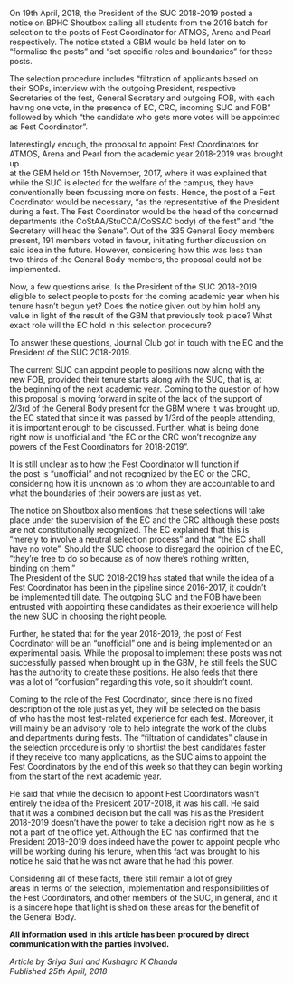 <p><!-- wp:paragraph --></p>
<p>On 19th April, 2018, the President of the SUC 2018-2019 posted a<br />
notice on BPHC Shoutbox calling all students from the 2016 batch for<br />
selection to the posts of Fest Coordinator for ATMOS, Arena and Pearl<br />
respectively. The notice stated a GBM would be held later on to<br />
“formalise the posts” and “set specific roles and boundaries” for these<br />
posts.</p>
<p><!-- /wp:paragraph --></p>
<p><!-- wp:paragraph --></p>
<p>The selection procedure includes “filtration of applicants based on<br />
their SOPs, interview with the outgoing President, respective<br />
Secretaries of the fest, General Secretary and outgoing FOB, with each<br />
having one vote, in the presence of EC, CRC, incoming SUC and FOB”<br />
followed by which “the candidate who gets more votes will be appointed<br />
as Fest Coordinator”.</p>
<p><!-- /wp:paragraph --></p>
<p><!-- wp:paragraph --></p>
<p>Interestingly enough, the proposal to appoint Fest Coordinators for<br />
ATMOS, Arena and Pearl from the academic year 2018-2019 was brought up<br />
at the GBM held on 15th November, 2017, where it was explained that<br />
while the SUC is elected for the welfare of the campus, they have<br />
conventionally been focussing more on fests. Hence, the post of a Fest<br />
Coordinator would be necessary, “as the representative of the President<br />
during a fest. The Fest Coordinator would be the head of the concerned<br />
departments (the CoStAA/StuCCA/CoSSAC body) of the fest” and “the<br />
Secretary will head the Senate”. Out of the 335 General Body members<br />
present, 191 members voted in favour, initiating further discussion on<br />
said idea in the future. However, considering how this was less than<br />
two-thirds of the General Body members, the proposal could not be<br />
implemented.</p>
<p><!-- /wp:paragraph --></p>
<p><!-- wp:paragraph --></p>
<p>Now, a few questions arise. Is the President of the SUC 2018-2019<br />
eligible to select people to posts for the coming academic year when his<br />
 tenure hasn’t begun yet? Does the notice given out by him hold any<br />
value in light of the result of the GBM that previously took place? What<br />
 exact role will the EC hold in this selection procedure?</p>
<p><!-- /wp:paragraph --></p>
<p><!-- wp:paragraph --></p>
<p>To answer these questions, Journal Club got in touch with the EC and the President of the SUC 2018-2019.</p>
<p><!-- /wp:paragraph --></p>
<p><!-- wp:paragraph --></p>
<p>The current SUC can appoint people to positions now along with the<br />
new FOB, provided their tenure starts along with the SUC, that is, at<br />
the beginning of the next academic year. Coming to the question of how<br />
this proposal is moving forward in spite of the lack of the support of<br />
2/3rd of the General Body present for the GBM where it was brought up,<br />
the EC stated that since it was passed by 1/3rd of the people attending,<br />
 it is important enough to be discussed. Further, what is being done<br />
right now is unofficial and “the EC or the CRC won’t recognize any<br />
powers of the Fest Coordinators for 2018-2019”.</p>
<p><!-- /wp:paragraph --></p>
<p><!-- wp:paragraph --></p>
<p>It is still unclear as to how the Fest Coordinator will function if<br />
the post is “unofficial” and not recognized by the EC or the CRC,<br />
considering how it is unknown as to whom they are accountable to and<br />
what the boundaries of their powers are just as yet.</p>
<p><!-- /wp:paragraph --></p>
<p><!-- wp:paragraph --></p>
<p>The notice on Shoutbox also mentions that these selections will take<br />
place under the supervision of the EC and the CRC although these posts<br />
are not constitutionally recognized. The EC explained that this is<br />
“merely to involve a neutral selection process” and that “the EC shall<br />
have no vote”. Should the SUC choose to disregard the opinion of the EC,<br />
 “they’re free to do so because as of now there’s nothing written,<br />
binding on them.”<br />
The President of the SUC 2018-2019 has stated that while the idea of a<br />
Fest Coordinator has been in the pipeline since 2016-2017, it couldn’t<br />
be implemented till date. The outgoing SUC and the FOB have been<br />
entrusted with appointing these candidates as their experience will help<br />
 the new SUC in choosing the right people.</p>
<p><!-- /wp:paragraph --></p>
<p><!-- wp:paragraph --></p>
<p>Further, he stated that for the year 2018-2019, the post of Fest<br />
Coordinator will be an “unofficial” one and is being implemented on an<br />
experimental basis. While the proposal to implement these posts was not<br />
successfully passed when brought up in the GBM, he still feels the SUC<br />
has the authority to create these positions. He also feels that there<br />
was a lot of “confusion” regarding this vote, so it shouldn’t count.</p>
<p><!-- /wp:paragraph --></p>
<p><!-- wp:paragraph --></p>
<p>Coming to the role of the Fest Coordinator, since there is no fixed<br />
description of the role just as yet, they will be selected on the basis<br />
of who has the most fest-related experience for each fest. Moreover, it<br />
will mainly be an advisory role to help integrate the work of the clubs<br />
and departments during fests. The “filtration of candidates” clause in<br />
the selection procedure is only to shortlist the best candidates faster<br />
if they receive too many applications, as the SUC aims to appoint the<br />
Fest Coordinators by the end of this week so that they can begin working<br />
 from the start of the next academic year.</p>
<p><!-- /wp:paragraph --></p>
<p><!-- wp:paragraph --></p>
<p>He said that while the decision to appoint Fest Coordinators wasn’t<br />
entirely the idea of the President 2017-2018, it was his call. He said<br />
that it was a combined decision but the call was his as the President<br />
2018-2019 doesn’t have the power to take a decision right now as he is<br />
not a part of the office yet. Although the EC has confirmed that the<br />
President 2018-2019 does indeed have the power to appoint people who<br />
will be working during his tenure, when this fact was brought to his<br />
notice he said that he was not aware that he had this power.</p>
<p><!-- /wp:paragraph --></p>
<p><!-- wp:paragraph --></p>
<p>Considering all of these facts, there still remain a lot of grey<br />
areas in terms of the selection, implementation and responsibilities of<br />
the Fest Coordinators, and other members of the SUC, in general, and it<br />
is a sincere hope that light is shed on these areas for the benefit of<br />
the General Body.</p>
<p><!-- /wp:paragraph --></p>
<p><!-- wp:paragraph --></p>
<p><strong>All information used in this article has been procured by direct communication with the parties involved.</strong></p>
<p><!-- /wp:paragraph --></p>
<p><!-- wp:paragraph --></p>
<p><em>Article by Sriya Suri and Kushagra K Chanda</em><br />
<em>Published 25th April, 2018</em></p>
<p><!-- /wp:paragraph --></p>
